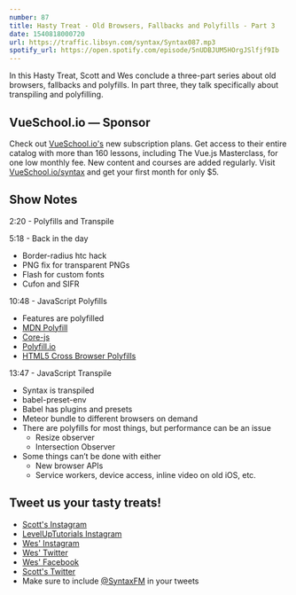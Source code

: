 ```yaml
---
number: 87
title: Hasty Treat - Old Browsers, Fallbacks and Polyfills - Part 3
date: 1540818000720
url: https://traffic.libsyn.com/syntax/Syntax087.mp3
spotify_url: https://open.spotify.com/episode/5nUDBJUM5HOrgJSlfjf9Ib
---
```


In this Hasty Treat, Scott and Wes conclude a three-part series about old browsers, fallbacks and polyfills. In part three, they talk specifically about transpiling and polyfilling.

## VueSchool.io — Sponsor

Check out [VueSchool.io's](https://vueschool.io/) new subscription plans. Get access to their entire catalog with more than 160 lessons, including The Vue.js Masterclass, for one low monthly fee. New content and courses are added regularly. Visit [VueSchool.io/syntax](https://vueschool.io/syntax) and get your first month for only $5.

## Show Notes

2:20 - Polyfills and Transpile

5:18 - Back in the day

  * Border-radius htc hack
  * PNG fix for transparent PNGs
  * Flash for custom fonts
  * Cufon and SIFR

10:48 - JavaScript Polyfills

  * Features are polyfilled
  * [MDN Polyfill](https://developer.mozilla.org)
  * [Core-js](https://www.npmjs.com/package/core-js)
  * [Polyfill.io](https://polyfill.io)
  * [HTML5 Cross Browser Polyfills](https://github.com/Modernizr/Modernizr/wiki/HTML5-Cross-browser-Polyfills)

13:47 - JavaScript Transpile

  * Syntax is transpiled
  * babel-preset-env
  * Babel has plugins and presets
  * Meteor bundle to different browsers on demand
* There are polyfills for most things, but performance can be an issue
  * Resize observer
  * Intersection Observer
* Some things can’t be done with either
  * New browser APIs
  * Service workers, device access, inline video on old iOS, etc.

## Tweet us your tasty treats!

* [Scott's Instagram](https://www.instagram.com/stolinski/)
* [LevelUpTutorials Instagram](https://www.instagram.com/LevelUpTutorials/)
* [Wes' Instagram](https://www.instagram.com/wesbos/)
* [Wes' Twitter](https://twitter.com/wesbos)
* [Wes' Facebook](https://www.facebook.com/wesbos.developer)
* [Scott's Twitter](https://twitter.com/stolinski)
* Make sure to include [@SyntaxFM](https://twitter.com/SyntaxFM) in your tweets
